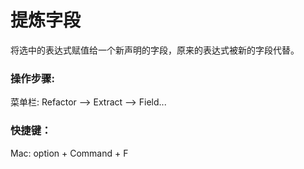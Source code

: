 # 提炼字段

将选中的表达式赋值给一个新声明的字段，原来的表达式被新的字段代替。

### 操作步骤:

菜单栏: Refactor —&gt; Extract —&gt; Field...

### 快捷键：

Mac: option + Command + F

